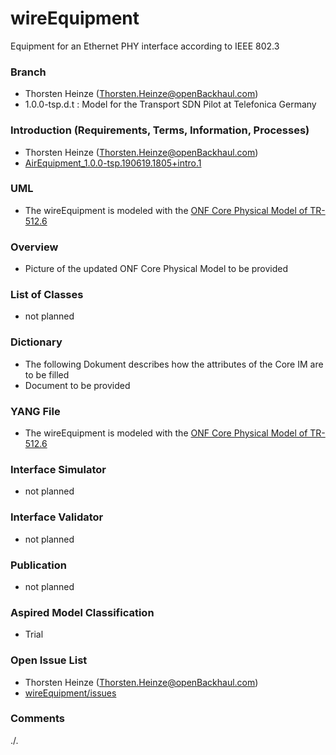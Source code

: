# wireEquipment
Equipment for an Ethernet PHY interface according to IEEE 802.3

### Branch
- Thorsten Heinze (Thorsten.Heinze@openBackhaul.com)
- 1.0.0-tsp.d.t : Model for the Transport SDN Pilot at Telefonica Germany

### Introduction (Requirements, Terms, Information, Processes)
- Thorsten Heinze (Thorsten.Heinze@openBackhaul.com)
- [AirEquipment_1.0.0-tsp.190619.1805+intro.1](./AirEquipment_1.0.0-tsp.190619.1805+intro.1.docx)

### UML
- The wireEquipment is modeled with the [ONF Core Physical Model of TR-512.6](../../../core/tree/tsp)

### Overview 
- Picture of the updated ONF Core Physical Model to be provided

### List of Classes
- not planned

### Dictionary
- The following Dokument describes how the attributes of the Core IM are to be filled
- Document to be provided 

### YANG File
- The wireEquipment is modeled with the [ONF Core Physical Model of TR-512.6](../../../core/tree/tsp)

### Interface Simulator
- not planned

### Interface Validator
- not planned

### Publication
- not planned

### Aspired Model Classification
- Trial

### Open Issue List
- Thorsten Heinze (Thorsten.Heinze@openBackhaul.com)
- [wireEquipment/issues](../../issues)

### Comments
./.
